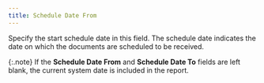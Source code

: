 ```yaml
---
title: Schedule Date From
---
```



Specify the start schedule date in this field. The schedule date indicates  the date on which the documents are scheduled to be received.


{:.note}
If the **Schedule 
 Date From** and **Schedule 
 Date To** fields are left blank, the current system date is included  in the report.
